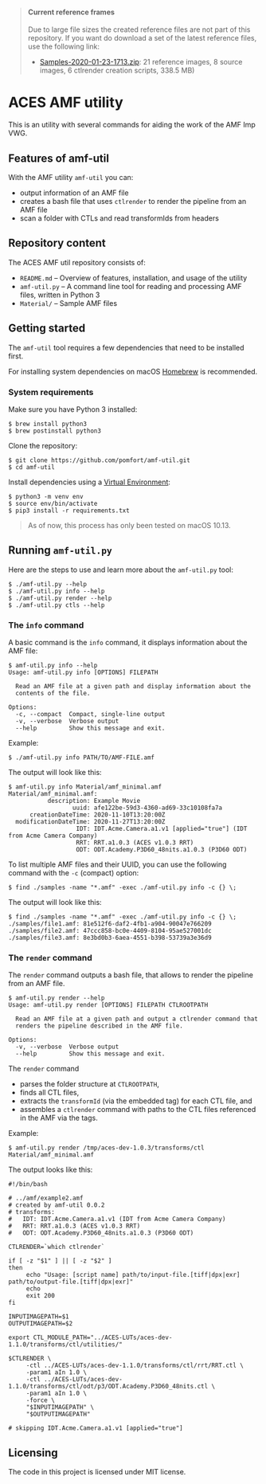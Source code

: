 > #### Current reference frames
>
> Due to large file sizes the created reference files are not part of this repository. If you want do download a set of the latest reference files, use the following link:
>
> * [Samples-2020-01-23-1713.zip](https://download.pomfort.com/aces-amf/Samples-2020-01-23-1713.zip): 21 reference images, 8 source images, 6 ctlrender creation scripts, 338.5 MB)


# ACES AMF utility

This is an utility with several commands for aiding the work of the AMF Imp VWG.

## Features of amf-util

With the AMF utility ``amf-util`` you can:

* output information of an AMF file
* creates a bash file that uses ``ctlrender`` to render the pipeline from an AMF file
* scan a folder with CTLs and read transformIds from headers

## Repository content

The ACES AMF util repository consists of:

* ``README.md`` – Overview of features, installation, and usage of the utility
* ``amf-util.py`` –  A command line tool for reading and processing AMF files, written in Python 3
* ``Material/`` – Sample AMF files


## Getting started

The ``amf-util`` tool requires a few dependencies that need to be installed first. 

For installing system dependencies on macOS [Homebrew](https://brew.sh) is recommended.

### System requirements

Make sure you have Python 3 installed:

```shell
$ brew install python3
$ brew postinstall python3
```

Clone the repository:

```shell
$ git clone https://github.com/pomfort/amf-util.git
$ cd amf-util
```

Install dependencies using a [Virtual Environment](https://docs.python.org/3/tutorial/venv.html):

```shell
$ python3 -m venv env
$ source env/bin/activate
$ pip3 install -r requirements.txt
```

> As of now, this process has only been tested on macOS 10.13.

## Running ``amf-util.py``

Here are the steps to use and learn more about the ``amf-util.py`` tool:

```shell
$ ./amf-util.py --help
$ ./amf-util.py info --help
$ ./amf-util.py render --help
$ ./amf-util.py ctls --help

```

### The ``info`` command

A basic command is the ``info`` command, it displays information about the AMF file:

```shell
$ amf-util.py info --help
Usage: amf-util.py info [OPTIONS] FILEPATH

  Read an AMF file at a given path and display information about the
  contents of the file.

Options:
  -c, --compact  Compact, single-line output
  -v, --verbose  Verbose output
  --help         Show this message and exit.
```

Example:

```shell
$ ./amf-util.py info PATH/TO/AMF-FILE.amf
```

The output will look like this:

```shell
$ amf-util.py info Material/amf_minimal.amf
Material/amf_minimal.amf:
           description: Example Movie
                  uuid: afe122be-59d3-4360-ad69-33c10108fa7a
      creationDateTime: 2020-11-10T13:20:00Z
  modificationDateTime: 2020-11-27T13:20:00Z
                   IDT: IDT.Acme.Camera.a1.v1 [applied="true"] (IDT from Acme Camera Company)
                   RRT: RRT.a1.0.3 (ACES v1.0.3 RRT)
                   ODT: ODT.Academy.P3D60_48nits.a1.0.3 (P3D60 ODT)

```

To list multiple AMF files and their UUID, you can use the following command with the ``-c`` (compact) option:

```shell
$ find ./samples -name "*.amf" -exec ./amf-util.py info -c {} \;
```

The output will look like this:

```shell
$ find ./samples -name "*.amf" -exec ./amf-util.py info -c {} \;
./samples/file1.amf: 81e512f6-daf2-4fb1-a904-90047e766209
./samples/file2.amf: 47ccc858-bc0e-4409-8104-95ae527001dc
./samples/file3.amf: 8e3bd0b3-6aea-4551-b398-53739a3e36d9
```

### The ``render`` command

The ``render`` command outputs a bash file, that allows to render the pipeline from an AMF file.

```shell
$ amf-util.py render --help
Usage: amf-util.py render [OPTIONS] FILEPATH CTLROOTPATH

  Read an AMF file at a given path and output a ctlrender command that
  renders the pipeline described in the AMF file.

Options:
  -v, --verbose  Verbose output
  --help         Show this message and exit.
```

The ``render`` command

* parses the folder structure at ``CTLROOTPATH``, 
* finds all CTL files,
* extracts the ``transformId`` (via the embedded <ACEStransformID> tag) for each CTL file, and
* assembles a ``ctlrender`` command with paths to the CTL files referenced in the AMF via the <transformId> tags.

Example:

```shell
$ amf-util.py render /tmp/aces-dev-1.0.3/transforms/ctl Material/amf_minimal.amf
```

The output looks like this:

```shell
#!/bin/bash

# ../amf/example2.amf
# created by amf-util 0.0.2
# transforms:
#   IDT: IDT.Acme.Camera.a1.v1 (IDT from Acme Camera Company)
#   RRT: RRT.a1.0.3 (ACES v1.0.3 RRT)
#   ODT: ODT.Academy.P3D60_48nits.a1.0.3 (P3D60 ODT)

CTLRENDER=`which ctlrender`

if [ -z "$1" ] || [ -z "$2" ]
then
     echo "Usage: [script name] path/to/input-file.[tiff|dpx|exr] path/to/output-file.[tiff|dpx|exr]"
     echo
     exit 200
fi

INPUTIMAGEPATH=$1
OUTPUTIMAGEPATH=$2

export CTL_MODULE_PATH="../ACES-LUTs/aces-dev-1.1.0/transforms/ctl/utilities/"

$CTLRENDER \
     -ctl ../ACES-LUTs/aces-dev-1.1.0/transforms/ctl/rrt/RRT.ctl \
     -param1 aIn 1.0 \
     -ctl ../ACES-LUTs/aces-dev-1.1.0/transforms/ctl/odt/p3/ODT.Academy.P3D60_48nits.ctl \
     -param1 aIn 1.0 \
     -force \
     "$INPUTIMAGEPATH" \
     "$OUTPUTIMAGEPATH"

# skipping IDT.Acme.Camera.a1.v1 [applied="true"]
```


## Licensing

The code in this project is licensed under MIT license.

